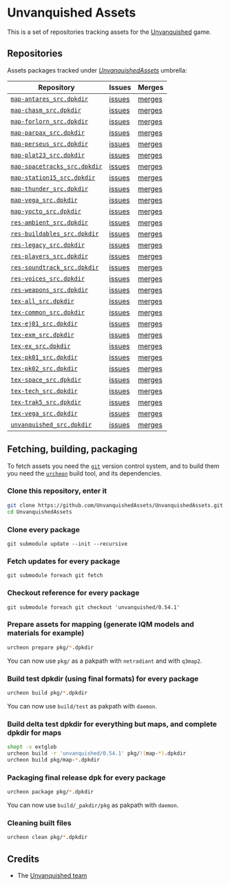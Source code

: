 Unvanquished Assets
===================

This is a set of repositories tracking assets for the [Unvanquished](https://unvanquished.net) game.


Repositories
------------

Assets packages tracked under [_UnvanquishedAssets_](https://github.com/UnvanquishedAssets/UnvanquishedAssets) umbrella:

Repository | Issues | Merges
-----------|--------|-------
[`map-antares_src.dpkdir`](https://github.com/UnvanquishedAssets/map-antares_src.dpkdir) | [issues](https://github.com/UnvanquishedAssets/map-antares_src.dpkdir/issues) | [merges](https://github.com/UnvanquishedAssets/map-antares_src.dpkdir/pulls)
[`map-chasm_src.dpkdir`](https://github.com/UnvanquishedAssets/map-chasm_src.dpkdir) | [issues](https://github.com/UnvanquishedAssets/map-chasm_src.dpkdir/issues) | [merges](https://github.com/UnvanquishedAssets/map-chasm_src.dpkdir/pulls)
[`map-forlorn_src.dpkdir`](https://github.com/UnvanquishedAssets/map-forlorn_src.dpkdir) | [issues](https://github.com/UnvanquishedAssets/map-forlorn_src.dpkdir/issues) | [merges](https://github.com/UnvanquishedAssets/map-forlorn_src.dpkdir/pulls)
[`map-parpax_src.dpkdir`](https://github.com/UnvanquishedAssets/map-parpax_src.dpkdir) | [issues](https://github.com/UnvanquishedAssets/map-parpax_src.dpkdir/issues) | [merges](https://github.com/UnvanquishedAssets/map-parpax_src.dpkdir/pulls)
[`map-perseus_src.dpkdir`](https://github.com/UnvanquishedAssets/map-perseus_src.dpkdir) | [issues](https://github.com/UnvanquishedAssets/map-perseus_src.dpkdir/issues) | [merges](https://github.com/UnvanquishedAssets/map-perseus_src.dpkdir/pulls)
[`map-plat23_src.dpkdir`](https://github.com/UnvanquishedAssets/map-plat23_src.dpkdir) | [issues](https://github.com/UnvanquishedAssets/map-plat23_src.dpkdir/issues) | [merges](https://github.com/UnvanquishedAssets/map-plat23_src.dpkdir/pulls)
[`map-spacetracks_src.dpkdir`](https://github.com/UnvanquishedAssets/map-spacetracks_src.dpkdir) | [issues](https://github.com/UnvanquishedAssets/map-spacetracks_src.dpkdir/issues) | [merges](https://github.com/UnvanquishedAssets/map-spacetracks_src.dpkdir/pulls)
[`map-station15_src.dpkdir`](https://github.com/UnvanquishedAssets/map-station15_src.dpkdir) | [issues](https://github.com/UnvanquishedAssets/map-station15_src.dpkdir/issues) | [merges](https://github.com/UnvanquishedAssets/map-station15_src.dpkdir/pulls)
[`map-thunder_src.dpkdir`](https://github.com/UnvanquishedAssets/map-thunder_src.dpkdir) | [issues](https://github.com/UnvanquishedAssets/map-thunder_src.dpkdir/issues) | [merges](https://github.com/UnvanquishedAssets/map-thunder_src.dpkdir/pulls)
[`map-vega_src.dpkdir`](https://github.com/UnvanquishedAssets/map-vega_src.dpkdir) | [issues](https://github.com/UnvanquishedAssets/map-vega_src.dpkdir/issues) | [merges](https://github.com/UnvanquishedAssets/map-vega_src.dpkdir/pulls)
[`map-yocto_src.dpkdir`](https://github.com/UnvanquishedAssets/map-yocto_src.dpkdir) | [issues](https://github.com/UnvanquishedAssets/map-yocto_src.dpkdir/issues) | [merges](https://github.com/UnvanquishedAssets/map-yocto_src.dpkdir/pulls)
[`res-ambient_src.dpkdir`](https://github.com/UnvanquishedAssets/res-ambient_src.dpkdir) | [issues](https://github.com/UnvanquishedAssets/res-ambient_src.dpkdir/issues) | [merges](https://github.com/UnvanquishedAssets/res-ambient_src.dpkdir/pulls)
[`res-buildables_src.dpkdir`](https://github.com/UnvanquishedAssets/res-buildables_src.dpkdir) | [issues](https://github.com/UnvanquishedAssets/res-buildables_src.dpkdir/issues) | [merges](https://github.com/UnvanquishedAssets/res-buildables_src.dpkdir/pulls)
[`res-legacy_src.dpkdir`](https://github.com/UnvanquishedAssets/res-legacy_src.dpkdir) | [issues](https://github.com/UnvanquishedAssets/res-legacy_src.dpkdir/issues) | [merges](https://github.com/UnvanquishedAssets/res-legacy_src.dpkdir/pulls)
[`res-players_src.dpkdir`](https://github.com/UnvanquishedAssets/res-players_src.dpkdir) | [issues](https://github.com/UnvanquishedAssets/res-players_src.dpkdir/issues) | [merges](https://github.com/UnvanquishedAssets/res-players_src.dpkdir/pulls)
[`res-soundtrack_src.dpkdir`](https://github.com/UnvanquishedAssets/res-soundtrack_src.dpkdir) | [issues](https://github.com/UnvanquishedAssets/res-soundtrack_src.dpkdir/issues) | [merges](https://github.com/UnvanquishedAssets/res-soundtrack_src.dpkdir/pulls)
[`res-voices_src.dpkdir`](https://github.com/UnvanquishedAssets/res-voices_src.dpkdir) | [issues](https://github.com/UnvanquishedAssets/res-voices_src.dpkdir/issues) | [merges](https://github.com/UnvanquishedAssets/res-voices_src.dpkdir/pulls)
[`res-weapons_src.dpkdir`](https://github.com/UnvanquishedAssets/res-weapons_src.dpkdir) | [issues](https://github.com/UnvanquishedAssets/res-weapons_src.dpkdir/issues) | [merges](https://github.com/UnvanquishedAssets/res-weapons_src.dpkdir/pulls)
[`tex-all_src.dpkdir`](https://github.com/UnvanquishedAssets/tex-all_src.dpkdir) | [issues](https://github.com/UnvanquishedAssets/tex-all_src.dpkdir/issues) | [merges](https://github.com/UnvanquishedAssets/tex-all_src.dpkdir/pulls)
[`tex-common_src.dpkdir`](https://github.com/UnvanquishedAssets/tex-common_src.dpkdir) | [issues](https://github.com/UnvanquishedAssets/tex-common_src.dpkdir/issues) | [merges](https://github.com/UnvanquishedAssets/tex-common_src.dpkdir/pulls)
[`tex-ej01_src.dpkdir`](https://github.com/UnvanquishedAssets/tex-ej01_src.dpkdir) | [issues](https://github.com/UnvanquishedAssets/tex-ej01_src.dpkdir/issues) | [merges](https://github.com/UnvanquishedAssets/tex-ej01_src.dpkdir/pulls)
[`tex-exm_src.dpkdir`](https://github.com/UnvanquishedAssets/tex-exm_src.dpkdir) | [issues](https://github.com/UnvanquishedAssets/tex-exm_src.dpkdir/issues) | [merges](https://github.com/UnvanquishedAssets/tex-exm_src.dpkdir/pulls)
[`tex-ex_src.dpkdir`](https://github.com/UnvanquishedAssets/tex-ex_src.dpkdir) | [issues](https://github.com/UnvanquishedAssets/tex-ex_src.dpkdir/issues) | [merges](https://github.com/UnvanquishedAssets/tex-ex_src.dpkdir/pulls)
[`tex-pk01_src.dpkdir`](https://github.com/UnvanquishedAssets/tex-pk01_src.dpkdir) | [issues](https://github.com/UnvanquishedAssets/tex-pk01_src.dpkdir/issues) | [merges](https://github.com/UnvanquishedAssets/tex-pk01_src.dpkdir/pulls)
[`tex-pk02_src.dpkdir`](https://github.com/UnvanquishedAssets/tex-pk02_src.dpkdir) | [issues](https://github.com/UnvanquishedAssets/tex-pk02_src.dpkdir/issues) | [merges](https://github.com/UnvanquishedAssets/tex-pk02_src.dpkdir/pulls)
[`tex-space_src.dpkdir`](https://github.com/UnvanquishedAssets/tex-space_src.dpkdir) | [issues](https://github.com/UnvanquishedAssets/tex-space_src.dpkdir/issues) | [merges](https://github.com/UnvanquishedAssets/tex-space_src.dpkdir/pulls)
[`tex-tech_src.dpkdir`](https://github.com/UnvanquishedAssets/tex-tech_src.dpkdir) | [issues](https://github.com/UnvanquishedAssets/tex-tech_src.dpkdir/issues) | [merges](https://github.com/UnvanquishedAssets/tex-tech_src.dpkdir/pulls)
[`tex-trak5_src.dpkdir`](https://github.com/UnvanquishedAssets/tex-trak5_src.dpkdir) | [issues](https://github.com/UnvanquishedAssets/tex-trak5_src.dpkdir/issues) | [merges](https://github.com/UnvanquishedAssets/tex-trak5_src.dpkdir/pulls)
[`tex-vega_src.dpkdir`](https://github.com/UnvanquishedAssets/tex-vega_src.dpkdir) | [issues](https://github.com/UnvanquishedAssets/tex-vega_src.dpkdir/issues) | [merges](https://github.com/UnvanquishedAssets/tex-vega_src.dpkdir/pulls)
[`unvanquished_src.dpkdir`](https://github.com/UnvanquishedAssets/unvanquished_src.dpkdir) | [issues](https://github.com/UnvanquishedAssets/unvanquished_src.dpkdir/issues) | [merges](https://github.com/UnvanquishedAssets/unvanquished_src.dpkdir/pulls)


Fetching, building, packaging
-----------------------------

To fetch assets you need the [`git`](https://git-scm.com/) version control system, and to build them you need the [`urcheon`](https://github.com/DaemonEngine/Urcheon) build tool, and its dependencies.


### Clone this repository, enter it

```sh
git clone https://github.com/UnvanquishedAssets/UnvanquishedAssets.git
cd UnvanquishedAssets
```

### Clone every package

```
git submodule update --init --recursive
```

### Fetch updates for every package

```
git submodule foreach git fetch
```

### Checkout reference for every package

```
git submodule foreach git checkout 'unvanquished/0.54.1'
```

### Prepare assets for mapping (generate IQM models and materials for example)

```sh
urcheon prepare pkg/*.dpkdir
```

You can now use `pkg/` as a pakpath with `netradiant` and with `q3map2`.

### Build test dpkdir (using final formats) for every package

```sh
urcheon build pkg/*.dpkdir
```

You can now use `build/test` as pakpath with `daemon`.

### Build delta test dpkdir for everything but maps, and complete dpkdir for maps

```sh
shopt -s extglob
urcheon build -r 'unvanquished/0.54.1' pkg/!(map-*).dpkdir
urcheon build pkg/map-*.dpkdir
```


### Packaging final release dpk for every package

```sh
urcheon package pkg/*.dpkdir
```

You can now use `build/_pakdir/pkg` as pakpath with `daemon`.


### Cleaning built files


```sh
urcheon clean pkg/*.dpkdir
```


Credits
-------

* The [Unvanquished team](https://unvanquished.net/about/)
